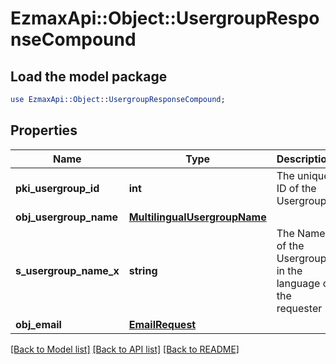 # EzmaxApi::Object::UsergroupResponseCompound

## Load the model package
```perl
use EzmaxApi::Object::UsergroupResponseCompound;
```

## Properties
Name | Type | Description | Notes
------------ | ------------- | ------------- | -------------
**pki_usergroup_id** | **int** | The unique ID of the Usergroup | 
**obj_usergroup_name** | [**MultilingualUsergroupName**](MultilingualUsergroupName.md) |  | 
**s_usergroup_name_x** | **string** | The Name of the Usergroup in the language of the requester | [optional] 
**obj_email** | [**EmailRequest**](EmailRequest.md) |  | [optional] 

[[Back to Model list]](../README.md#documentation-for-models) [[Back to API list]](../README.md#documentation-for-api-endpoints) [[Back to README]](../README.md)


